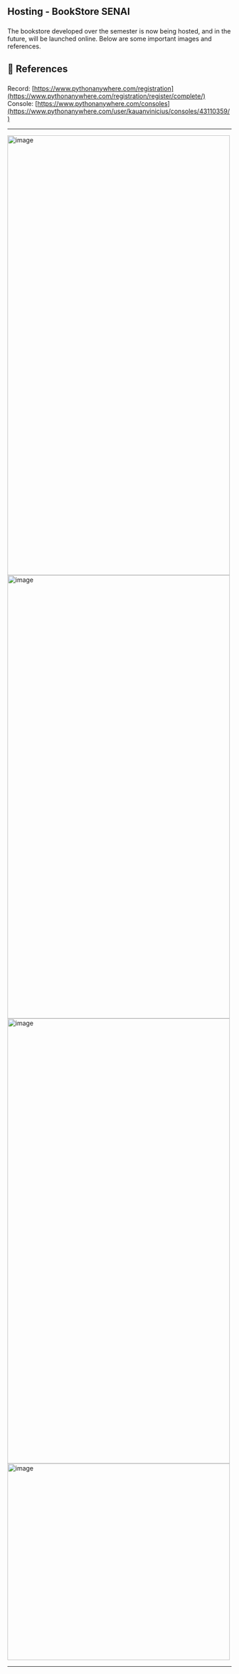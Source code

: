 **<h2>Hosting - BookStore SENAI</h2>**

###

The bookstore developed over the semester is now being hosted, and in the future, will be launched online. Below are some important images and references.

###

**<h2>🔗 References</h2>**

###

Record: [https://www.pythonanywhere.com/registration](https://www.pythonanywhere.com/registration/register/complete/)<br>
Console: [https://www.pythonanywhere.com/consoles](https://www.pythonanywhere.com/user/kauanvinicius/consoles/43110359/)

---

<div align="left">
  <img width="500" height="989" alt="image" src="https://github.com/user-attachments/assets/7e10e711-3cee-4995-9fd7-eebd849f0918" /><br>
  <img width="500" height="997" alt="image" src="https://github.com/user-attachments/assets/a53b17e2-a3bc-4ebe-9d59-1466e1c069d5" /><br>
  <img width="500" height="1001" alt="image" src="https://github.com/user-attachments/assets/2406d28a-fab4-4a67-b109-034b9022192f" /><br>
  <img width="500" height="442" alt="image" src="https://github.com/user-attachments/assets/fa7646f6-7c85-4a69-8fae-b47041cc77b3" />
</div>

---
